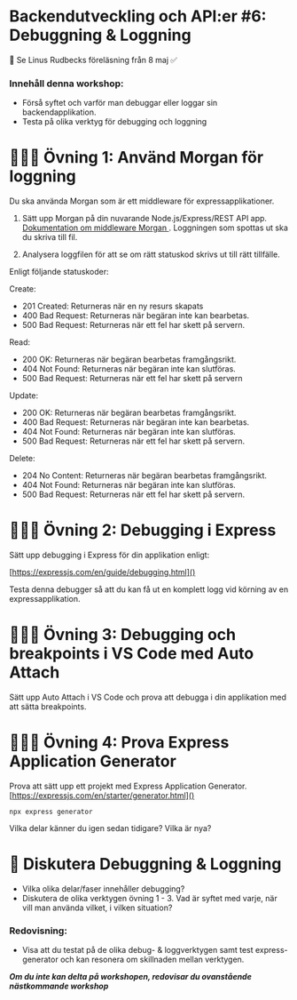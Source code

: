 
# Backendutveckling och API:er #6: Debuggning & Loggning

👋 Se Linus Rudbecks föreläsning från 8 maj ✅ 


### Innehåll denna workshop:

* Förså syftet och varför man debuggar eller loggar sin backendapplikation. 
* Testa på olika verktyg för debugging och loggning 


# 👩🏽‍💻 Övning 1: Använd Morgan för loggning

Du ska använda Morgan som är ett middleware för expressapplikationer. 

1. Sätt upp Morgan på din nuvarande Node.js/Express/REST API app. [Dokumentation om middleware Morgan
](https://expressjs.com/en/resources/middleware/morgan.html). Loggningen som spottas ut ska du skriva till fil.

2. Analysera loggfilen för att se om rätt statuskod skrivs ut till rätt tillfälle.

Enligt följande statuskoder: 

Create:

* 201 Created: Returneras när en ny resurs skapats
* 400 Bad Request: Returneras när begäran inte kan bearbetas.
* 500 Bad Request: Returneras när ett fel har skett på servern.

Read:

* 200 OK: Returneras när begäran bearbetas framgångsrikt.
* 404 Not Found: Returneras när begäran inte kan slutföras.
* 500 Bad Request: Returneras när ett fel har skett på servern

Update:

* 200 OK: Returneras när begäran bearbetas framgångsrikt.
* 400 Bad Request: Returneras när begäran inte kan bearbetas.
* 404 Not Found: Returneras när begäran inte kan slutföras.
* 500 Bad Request: Returneras när ett fel har skett på servern.

Delete:

*  204 No Content: Returneras när begäran bearbetas framgångsrikt.
* 404 Not Found: Returneras när begäran inte kan slutföras.
* 500 Bad Request: Returneras när ett fel har skett på servern.

# 👩🏽‍💻 Övning 2: Debugging i Express

Sätt upp debugging i Express för din applikation enligt:

[https://expressjs.com/en/guide/debugging.html]()

Testa denna debugger så att du kan få ut en komplett logg vid körning av en expressapplikation.


# 👩🏽‍💻 Övning 3: Debugging och breakpoints i VS Code med Auto Attach

Sätt upp Auto Attach i VS Code och prova att debugga i din applikation med att sätta breakpoints.

# 👩🏽‍💻 Övning 4: Prova Express Application Generator

Prova att sätt upp ett projekt med Express Application Generator. [https://expressjs.com/en/starter/generator.html]()

```npx express generator```

Vilka delar känner du igen sedan tidigare? Vilka är nya?


# 💬 Diskutera Debuggning & Loggning	

* Vilka olika delar/faser innehåller debugging?
* Diskutera de olika verktygen övning 1 - 3. Vad är syftet med varje, när vill man använda vilket, i vilken situation?


### Redovisning:
* Visa att du testat på de olika debug- & loggverktygen samt test express-generator och kan resonera om skillnaden mellan verktygen.

***Om du inte kan delta på workshopen, redovisar du ovanstående nästkommande workshop***


